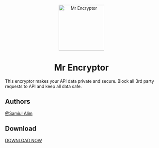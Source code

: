 <p align="center">
  <a href="#">
    <img alt="Mr Encryptor" src="https://api.mr999plus.site/image/neko/Mr%20Encryptor" height="150">
  </a>
</p>


<h1 align="center">
    Mr Encryptor
</h1>
<p>
  This encryptor makes your API data private and secure. Block all 3rd party requests to API and keep all data safe.
</p>

<h2>Authors</h2>
<a href="https://t.me/samiulalim1230">
    @Samiul Alim
</a>

<h2>Download</h2>
<a href="https://github.com/samiulalim1/mr-encryptor/raw/main/mr.encryptor.zip">
    DOWNLOAD NOW
</a>
